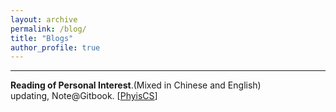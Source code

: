 ```yaml
---
layout: archive
permalink: /blog/
title: "Blogs"
author_profile: true
---
```



---

**Reading of Personal Interest**.(Mixed in Chinese and English)<br/>
updating, Note@Gitbook. 
[[PhyisCS](https://kfluo.gitbook.io/phyiscs/)]
